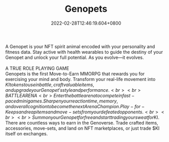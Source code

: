 ﻿---
title: "Genopets"
description: "Move-to-Earn NFT Game."
lead: "Move-to-Earn NFT Game."
date: 2022-02-28T12:46:19.604+0800
lastmod: 2022-02-28T12:46:19.604+0800
draft: false
featuredImage: ["100_genopets.jpg"]
score: "299"
status: "Alpha"
blockchain: ["Solana"]
nft_support: "Yes"
free_to_play: "Yes"
play_to_earn: ["NFT","Crypto"]
website: "https://www.genopets.me/?utm_source=PlayToEarn.net&utm_medium=organic&utm_campaign=gamepage"
twitter: "https://twitter.com/genopets"
discord: "https://discord.com/invite/U6fvpEj7yS"
telegram: 
github: 
youtube: 
twitch: 
facebook: 
instagram: 
reddit: "https://www.reddit.com/r/genopets/"
medium: "https://medium.com/@genopets"
steam: 
gitbook: 
googleplay: 
appstore: 

  
    
categories: ["games"]
games: ["Collectible","RPG","Virtual-Reality"]
toc: false
pinned: false
weight: 
---
A Genopet is your NFT spirit animal encoded with your personality and fitness data. Stay active with health wearables to guide the destiny of your Genopet and unlock your full potential. As you evolve⁠—it evolves.<br> <br> A TRUE ROLE PLAYING GAME<br> Genopets is the first Move-to-Earn MMORPG that rewards you for exercising your mind and body. Transform your real-life movement into $KI tokens to use in battle, craft valuable items, and upgrade your Genopet’s style and performance.<br> <br> BATTLE ARENA<br> Enter the battle arena to compete in fast-paced mini games. Sharpen your reaction time, memory, and overall cognition to become the next Arena Champion. Play-for-Keeps and reap items and move-sets from your defeated opponents.<br> <br> <br> Summon your Genopet for free and start trading your sweat for$KI. There are countless ways to earn in the Genoverse. Trade crafted items, accessories, move-sets, and land on NFT marketplaces, or just trade $KI itself on exchanges.